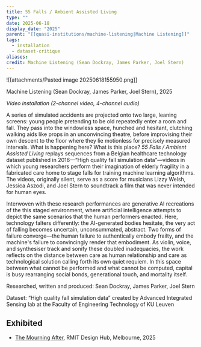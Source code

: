 ```yaml
---
title: 55 Falls / Ambient Assisted Living
type: ""
date: 2025-06-18
display_date: "2025"
parent: "[[quasi-institutions/machine-listening|Machine Listening]]"
tags:
  - installation
  - dataset-critique
aliases: 
credit: Machine Listening (Sean Dockray, James Parker, Joel Stern)
---
```

![[attachments/Pasted image 20250618155950.png]]

Machine Listening (Sean Dockray, James Parker, Joel Stern), 2025

_Video installation (2-channel video, 4-channel audio)_

A series of simulated accidents are projected onto two large, leaning screens: young people pretending to be old repeatedly enter a room and fall. They pass into the windowless space, hunched and hesitant, clutching walking aids like props in an unconvincing theatre, before improvising their own descent to the floor where they lie motionless for precisely measured intervals. What is happening here? What is this place? _55 Falls / Ambient Assisted Living_ replays sequences from a Belgian healthcare technology dataset published in 2016—“High quality fall simulation data”—videos in which young researchers perform their imagination of elderly fragility in a fabricated care home to stage falls for training machine learning algorithms. The videos, originally silent, serve as a score for musicians Lizzy Welsh, Jessica Aszodi, and Joel Stern to soundtrack a film that was never intended for human eyes.

Interwoven with these research performances are generative AI recreations of the this staged environment, where artificial intelligence attempts to depict the same scenarios that the human performers enacted. Here, technology falters differently: the AI-generated bodies hesitate, the very act of falling becomes uncertain, unconsummated, abstract. Two forms of failure converge—the human failure to authentically embody frailty, and the machine's failure to convincingly render that embodiment. As violin, voice, and synthesiser track and sonify these doubled inadequacies, the work reflects on the distance between care as human relationship and care as technological solution calling forth its own quiet requiem. In this space between what cannot be performed and what cannot be computed, capital is busy rearranging social bonds, generational touch, and mortality itself.


Researched, written and produced: Sean Dockray, James Parker, Joel Stern

Dataset: “High quality fall simulation data” created by Advanced Integrated Sensing lab at the Faculty of Engineering Technology of KU Leuven

## Exhibited
- [The Mourning After](https://www.rmit.edu.au/events/2025/july/mourning-after), RMIT Design Hub, Melbourne, 2025